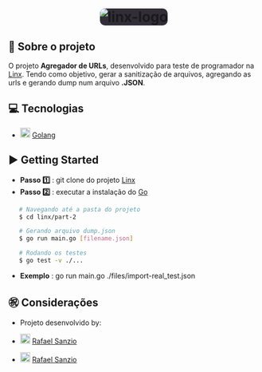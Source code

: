 <h1 align="center">
  <img style="background-color: #312e38; border-radius: 10px;" alt="linx-logo" src="https://www.linx.com.br/app/themes/linx/crystals/dist/assets/static/logo.png" />
</h1>

## 🔖 Sobre o projeto

O projeto **Agregador de URLs**, desenvolvido para teste de programador na [Linx](https://www.linx.com.br/ "Linx"). Tendo como objetivo, gerar a sanitização de arquivos, agregando as urls e gerando dump num arquivo **.JSON**.

## 💻 Tecnologias

- <img width="20px" src="https://img.icons8.com/color/2x/golang.png" /> [Golang](https://golang.org/ "Golang")

## ▶️ Getting Started

- **Passo 1️⃣** : git clone do projeto [Linx](https://github.com/rafaelsanzio/linx "Linx")
- **Passo 2️⃣** : executar a instalação do [Go](https://golang.org/ "Go")

````bash
   # Navegando até a pasta do projeto
   $ cd linx/part-2

   # Gerando arquivo dump.json
   $ go run main.go [filename.json]

   # Rodando os testes
   $ go test -v ./...
````

- **Exemplo** : go run main.go ./files/import-real_test.json

## ㊗️ Considerações
- Projeto desenvolvido  by:

- <img width="20px" src="https://img.icons8.com/fluent/96/github.png" /> [Rafael Sanzio](https://github.com/rafaelsanzio "Rafael Sanzio")

- <img width="20px" src="https://img.icons8.com/color/2x/linkedin.png" /> [Rafael Sanzio](https://www.linkedin.com/in/rafael-sanzio-012778143/ "Rafael Sanzio")
````
